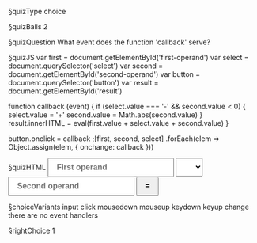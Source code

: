 §quizType
choice

§quizBalls
2

§quizQuestion
What event does the function 'callback' serve?



§quizJS
var first = document.getElementById('first-operand')
var select = document.querySelector('select')
var second = document.getElementById('second-operand')
var button = document.querySelector('button')
var result = document.getElementById('result')

function callback (event) {
  if (select.value === '-' && second.value < 0) {
    select.value = '+'
    second.value = Math.abs(second.value)
  }
  result.innerHTML = eval(first.value + select.value + second.value)
}

button.onclick = callback
;[first, second, select]
  .forEach(elem => Object.assign(elem, { onchange: callback }))



§quizHTML
<input type="number" id="first-operand" placeholder="First operand">
<select id="select"></select>
<input type="number" id="second-operand" placeholder="Second operand">
<button id="button"> = </button>
<span id="result"></span>

<style>
  button, input, select, #result {
    padding: 8px 16px;
    font-size: 16px;
    font-weight: bold;
  }
  #result {
    font-weight: bold;
    color: #09b;
  }
</style>



§choiceVariants
input
click
mousedown
mouseup
keydown
keyup
change
there are no event handlers


§rightChoice
1
